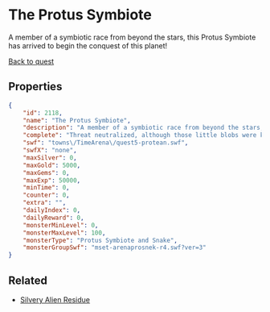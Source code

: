 # The Protus Symbiote

A member of a symbiotic race from beyond the stars, this Protus Symbiote has arrived to begin the conquest of this planet!

[Back to quest](../quests.md)

## Properties

```json
{
    "id": 2118,
    "name": "The Protus Symbiote",
    "description": "A member of a symbiotic race from beyond the stars, this Protus Symbiote has arrived to begin the conquest of this planet!",
    "complete": "Threat neutralized, although those little blobs were kind of cute, weren't they?",
    "swf": "towns\/TimeArena\/quest5-protean.swf",
    "swfX": "none",
    "maxSilver": 0,
    "maxGold": 5000,
    "maxGems": 0,
    "maxExp": 50000,
    "minTime": 0,
    "counter": 0,
    "extra": "",
    "dailyIndex": 0,
    "dailyReward": 0,
    "monsterMinLevel": 0,
    "monsterMaxLevel": 100,
    "monsterType": "Protus Symbiote and Snake",
    "monsterGroupSwf": "mset-arenaprosnek-r4.swf?ver=3"
}
```

## Related

- [Silvery Alien Residue](../items/21834-silvery-alien-residue.md)

